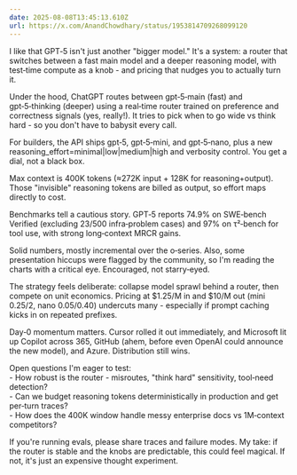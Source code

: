 ```yaml
---
date: 2025-08-08T13:45:13.610Z
url: https://x.com/AnandChowdhary/status/1953814709268099120
---
```


I like that GPT‑5 isn't just another "bigger model." It's a system: a router that switches between a fast main model and a deeper reasoning model, with test‑time compute as a knob - and pricing that nudges you to actually turn it.  
  
Under the hood, ChatGPT routes between gpt‑5‑main (fast) and gpt‑5‑thinking (deeper) using a real‑time router trained on preference and correctness signals (yes, really!). It tries to pick when to go wide vs think hard - so you don't have to babysit every call.  
  
For builders, the API ships gpt‑5, gpt‑5‑mini, and gpt‑5‑nano, plus a new reasoning\_effort=minimal|low|medium|high and verbosity control. You get a dial, not a black box.  
  
Max context is 400K tokens (≈272K input + 128K for reasoning+output). Those "invisible" reasoning tokens are billed as output, so effort maps directly to cost.  
  
Benchmarks tell a cautious story. GPT‑5 reports 74.9% on SWE‑bench Verified (excluding 23/500 infra‑problem cases) and 97% on τ²‑bench for tool use, with strong long‑context MRCR gains.  
  
Solid numbers, mostly incremental over the o‑series. Also, some presentation hiccups were flagged by the community, so I'm reading the charts with a critical eye. Encouraged, not starry‑eyed.  
  
The strategy feels deliberate: collapse model sprawl behind a router, then compete on unit economics. Pricing at $1.25/M in and $10/M out (mini $0.25/$2, nano $0.05/$0.40) undercuts many - especially if prompt caching kicks in on repeated prefixes.  
  
Day‑0 momentum matters. Cursor rolled it out immediately, and Microsoft lit up Copilot across 365, GitHub (ahem, before even OpenAI could announce the new model), and Azure. Distribution still wins.  
  
Open questions I'm eager to test:  
\- How robust is the router - misroutes, "think hard" sensitivity, tool‑need detection?  
\- Can we budget reasoning tokens deterministically in production and get per‑turn traces?  
\- How does the 400K window handle messy enterprise docs vs 1M‑context competitors?  
  
If you're running evals, please share traces and failure modes. My take: if the router is stable and the knobs are predictable, this could feel magical. If not, it's just an expensive thought experiment.